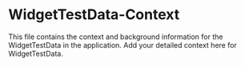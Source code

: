 # WidgetTestData-Context

This file contains the context and background information for the WidgetTestData in the application. Add your detailed context here for WidgetTestData. 